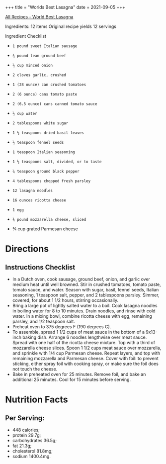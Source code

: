 +++
title = "Worlds Best Lasagna"
date = 2021-09-05
+++

[All Recipes - World Best Lasagna](https://www.allrecipes.com/recipe/23600/worlds-best-lasagna/)

Ingredients: 12 items
Original recipe yields 12 servings

Ingredient Checklist
-     1 pound sweet Italian sausage
-     ¾ pound lean ground beef
-     ½ cup minced onion
-     2 cloves garlic, crushed
-     1 (28 ounce) can crushed tomatoes
-     2 (6 ounce) cans tomato paste
-     2 (6.5 ounce) cans canned tomato sauce
-     ½ cup water
-     2 tablespoons white sugar
-     1 ½ teaspoons dried basil leaves
-     ½ teaspoon fennel seeds
-     1 teaspoon Italian seasoning
-     1 ½ teaspoons salt, divided, or to taste
-     ¼ teaspoon ground black pepper
-     4 tablespoons chopped fresh parsley
-     12 lasagna noodles
-     16 ounces ricotta cheese
-     1 egg
-     ¾ pound mozzarella cheese, sliced
-  ¾ cup grated Parmesan cheese


# Directions
## Instructions Checklist

-  In a Dutch oven, cook sausage, ground beef, onion, and garlic over medium heat until well browned. Stir in crushed tomatoes, tomato paste, tomato sauce, and water. Season with sugar, basil, fennel seeds, Italian seasoning, 1 teaspoon salt, pepper, and 2 tablespoons parsley. Simmer, covered, for about 1 1/2 hours, stirring occasionally.
- Bring a large pot of lightly salted water to a boil. Cook lasagna noodles in boiling water for 8 to 10 minutes. Drain noodles, and rinse with cold water. In a mixing bowl, combine ricotta cheese with egg, remaining parsley, and 1/2 teaspoon salt.
- Preheat oven to 375 degrees F (190 degrees C).
- To assemble, spread 1 1/2 cups of meat sauce in the bottom of a 9x13-inch baking dish. Arrange 6 noodles lengthwise over meat sauce. Spread with one half of the ricotta cheese mixture. Top with a third of mozzarella cheese slices. Spoon 1 1/2 cups meat sauce over mozzarella, and sprinkle with 1/4 cup Parmesan cheese. Repeat layers, and top with remaining mozzarella and Parmesan cheese. Cover with foil: to prevent sticking, either spray foil with cooking spray, or make sure the foil does not touch the cheese.
- Bake in preheated oven for 25 minutes. Remove foil, and bake an additional 25 minutes. Cool for 15 minutes before serving.

# Nutrition Facts
## Per Serving:
- 448 calories; 
- protein 29.7g; 
- carbohydrates 36.5g; 
- fat 21.3g; 
- cholesterol 81.8mg; 
- sodium 1400.4mg. 



